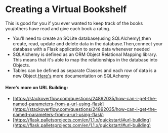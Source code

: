 # Creating a Virtual Bookshelf
This is good for you if you ever wanted to keep track of the books you/others have read and give each book a rating.
- You'll need to create an SQLite database(using SQLAlchemy),then create, read, update and delete data in the database.Then,connect your database with a Flask application
 to serve data whenever needed
- SQLAlchemy is defined as an ORM Object Relational Mapping library. This means that it's able to map the relationships in the database into Objects.
- Tables can be defined as separate Classes and each row of data is a new Object.[Here's](https://flask-sqlalchemy.palletsprojects.com/en/2.x/quickstart/#a-minimal-application) more documentation on SQLAchemy
#### Here's more on URL Building:
- [https://stackoverflow.com/questions/24892035/how-can-i-get-the-named-parameters-from-a-url-using-flask](https://stackoverflow.com/questions/24892035/how-can-i-get-the-named-parameters-from-a-url-using-flask)
- [https://flask.palletsprojects.com/en/1.1.x/quickstart/#url-building](https://flask.palletsprojects.com/en/1.1.x/quickstart/#url-building)
